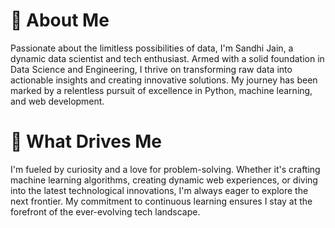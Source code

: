 # 🚀 **About Me**

Passionate about the limitless possibilities of data, I'm Sandhi Jain, a dynamic data scientist and tech enthusiast. Armed with a solid foundation in Data Science and Engineering, I thrive on transforming raw data into actionable insights and creating innovative solutions. My journey has been marked by a relentless pursuit of excellence in Python, machine learning, and web development.

# 🧠 **What Drives Me**

I'm fueled by curiosity and a love for problem-solving. Whether it's crafting machine learning algorithms, creating dynamic web experiences, or diving into the latest technological innovations, I'm always eager to explore the next frontier. My commitment to continuous learning ensures I stay at the forefront of the ever-evolving tech landscape.

<!--
# 🏆 **Challenges Accepted & Ongoing**

🚀 **100 Days of Coding Challenge:** Regularly coding DSA
 
📊 **SQL Mastery:** Daily practice to sharpen SQL skills and unlock the power of data management.
      1. [DataLemur](https://datalemur.com/profile)
      2. [Leetcode](https://leetcode.com/sandhijain/)
 


🌟 **Daily Learning Journey:** Committed to acquiring new insights in data science, AI, and software development every single day.
 -->
 
  
 
 
 



